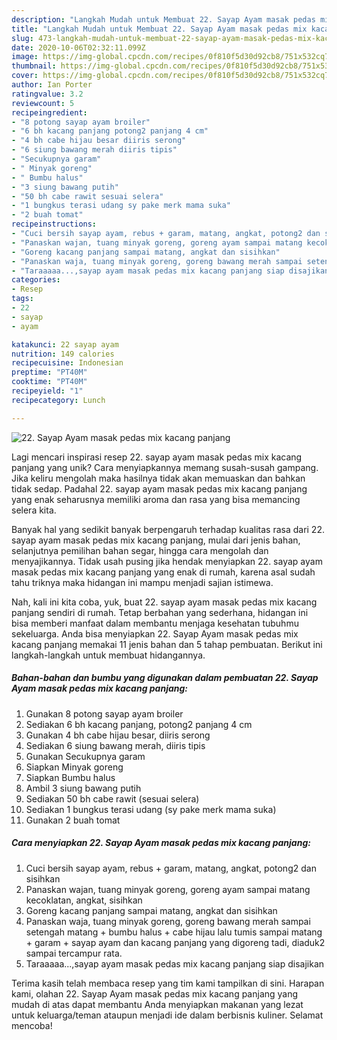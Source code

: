 ```yaml
---
description: "Langkah Mudah untuk Membuat 22. Sayap Ayam masak pedas mix kacang panjang, Lezat Sekali"
title: "Langkah Mudah untuk Membuat 22. Sayap Ayam masak pedas mix kacang panjang, Lezat Sekali"
slug: 473-langkah-mudah-untuk-membuat-22-sayap-ayam-masak-pedas-mix-kacang-panjang-lezat-sekali
date: 2020-10-06T02:32:11.099Z
image: https://img-global.cpcdn.com/recipes/0f810f5d30d92cb8/751x532cq70/22-sayap-ayam-masak-pedas-mix-kacang-panjang-foto-resep-utama.jpg
thumbnail: https://img-global.cpcdn.com/recipes/0f810f5d30d92cb8/751x532cq70/22-sayap-ayam-masak-pedas-mix-kacang-panjang-foto-resep-utama.jpg
cover: https://img-global.cpcdn.com/recipes/0f810f5d30d92cb8/751x532cq70/22-sayap-ayam-masak-pedas-mix-kacang-panjang-foto-resep-utama.jpg
author: Ian Porter
ratingvalue: 3.2
reviewcount: 5
recipeingredient:
- "8 potong sayap ayam broiler"
- "6 bh kacang panjang potong2 panjang 4 cm"
- "4 bh cabe hijau besar diiris serong"
- "6 siung bawang merah diiris tipis"
- "Secukupnya garam"
- " Minyak goreng"
- " Bumbu halus"
- "3 siung bawang putih"
- "50 bh cabe rawit sesuai selera"
- "1 bungkus terasi udang sy pake merk mama suka"
- "2 buah tomat"
recipeinstructions:
- "Cuci bersih sayap ayam, rebus + garam, matang, angkat, potong2 dan sisihkan"
- "Panaskan wajan, tuang minyak goreng, goreng ayam sampai matang kecoklatan, angkat, sisihkan"
- "Goreng kacang panjang sampai matang, angkat dan sisihkan"
- "Panaskan waja, tuang minyak goreng, goreng bawang merah sampai setengah matang + bumbu halus + cabe hijau lalu tumis sampai matang + garam + sayap ayam dan kacang panjang yang digoreng tadi, diaduk2 sampai tercampur rata."
- "Taraaaaa...,sayap ayam masak pedas mix kacang panjang siap disajikan"
categories:
- Resep
tags:
- 22
- sayap
- ayam

katakunci: 22 sayap ayam 
nutrition: 149 calories
recipecuisine: Indonesian
preptime: "PT40M"
cooktime: "PT40M"
recipeyield: "1"
recipecategory: Lunch

---
```



![22. Sayap Ayam masak pedas mix kacang panjang](https://img-global.cpcdn.com/recipes/0f810f5d30d92cb8/751x532cq70/22-sayap-ayam-masak-pedas-mix-kacang-panjang-foto-resep-utama.jpg)

Lagi mencari inspirasi resep 22. sayap ayam masak pedas mix kacang panjang yang unik? Cara menyiapkannya memang susah-susah gampang. Jika keliru mengolah maka hasilnya tidak akan memuaskan dan bahkan tidak sedap. Padahal 22. sayap ayam masak pedas mix kacang panjang yang enak seharusnya memiliki aroma dan rasa yang bisa memancing selera kita.

Banyak hal yang sedikit banyak berpengaruh terhadap kualitas rasa dari 22. sayap ayam masak pedas mix kacang panjang, mulai dari jenis bahan, selanjutnya pemilihan bahan segar, hingga cara mengolah dan menyajikannya. Tidak usah pusing jika hendak menyiapkan 22. sayap ayam masak pedas mix kacang panjang yang enak di rumah, karena asal sudah tahu triknya maka hidangan ini mampu menjadi sajian istimewa.




Nah, kali ini kita coba, yuk, buat 22. sayap ayam masak pedas mix kacang panjang sendiri di rumah. Tetap berbahan yang sederhana, hidangan ini bisa memberi manfaat dalam membantu menjaga kesehatan tubuhmu sekeluarga. Anda bisa menyiapkan 22. Sayap Ayam masak pedas mix kacang panjang memakai 11 jenis bahan dan 5 tahap pembuatan. Berikut ini langkah-langkah untuk membuat hidangannya.

<!--inarticleads1-->

##### Bahan-bahan dan bumbu yang digunakan dalam pembuatan 22. Sayap Ayam masak pedas mix kacang panjang:

1. Gunakan 8 potong sayap ayam broiler
1. Sediakan 6 bh kacang panjang, potong2 panjang 4 cm
1. Gunakan 4 bh cabe hijau besar, diiris serong
1. Sediakan 6 siung bawang merah, diiris tipis
1. Gunakan Secukupnya garam
1. Siapkan  Minyak goreng
1. Siapkan  Bumbu halus
1. Ambil 3 siung bawang putih
1. Sediakan 50 bh cabe rawit (sesuai selera)
1. Sediakan 1 bungkus terasi udang (sy pake merk mama suka)
1. Gunakan 2 buah tomat




<!--inarticleads2-->

##### Cara menyiapkan 22. Sayap Ayam masak pedas mix kacang panjang:

1. Cuci bersih sayap ayam, rebus + garam, matang, angkat, potong2 dan sisihkan
1. Panaskan wajan, tuang minyak goreng, goreng ayam sampai matang kecoklatan, angkat, sisihkan
1. Goreng kacang panjang sampai matang, angkat dan sisihkan
1. Panaskan waja, tuang minyak goreng, goreng bawang merah sampai setengah matang + bumbu halus + cabe hijau lalu tumis sampai matang + garam + sayap ayam dan kacang panjang yang digoreng tadi, diaduk2 sampai tercampur rata.
1. Taraaaaa...,sayap ayam masak pedas mix kacang panjang siap disajikan




Terima kasih telah membaca resep yang tim kami tampilkan di sini. Harapan kami, olahan 22. Sayap Ayam masak pedas mix kacang panjang yang mudah di atas dapat membantu Anda menyiapkan makanan yang lezat untuk keluarga/teman ataupun menjadi ide dalam berbisnis kuliner. Selamat mencoba!
